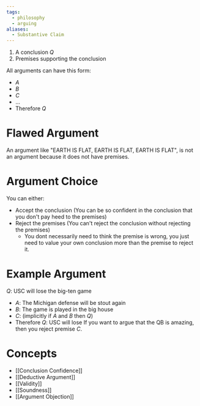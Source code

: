 ```yaml
---
tags:
  - philosophy
  - arguing
aliases:
  - Substantive Claim
---
```

1. A conclusion $Q$
2. Premises supporting the conclusion

All arguments can have this form:
- $A$
- $B$
- $C$
- ...
- Therefore  $Q$
# Flawed Argument
An argument like "EARTH IS FLAT, EARTH IS FLAT, EARTH IS FLAT", is not an argument because it does not have premises.
# Argument Choice
You can either:
- Accept the conclusion (You can be so confident in the conclusion that you don't pay heed to the premises)
- Reject the premises (You can't reject the conclusion without rejecting the premises)
	- You dont necessarily need to think the premise is wrong, you just need to value your own conclusion more than the premise to reject it.
# Example Argument
$Q:$ USC will lose the big-ten game
- $A:$ The Michigan defense will be stout again
- $B:$ The game is played in the big house
- $C:$ (implicitly if $A$ and $B$ then $Q$)
- Therefore $Q:$ USC will lose
If you want to argue that the QB is amazing, then you reject premise $C$.
# Concepts
- [[Conclusion Confidence]]
- [[Deductive Argument]]
- [[Validity]]
- [[Soundness]]
- [[Argument Objection]]